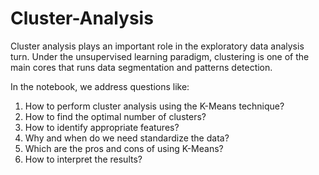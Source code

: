 # Cluster-Analysis

Cluster analysis plays an important role in the exploratory data analysis turn. Under the unsupervised learning paradigm, clustering is one of the main cores that runs data segmentation and patterns detection.

In the notebook, we address questions like:

  1. How to perform cluster analysis using the K-Means technique?
  2. How to find the optimal number of clusters?
  3. How to identify appropriate features?
  4. Why and when do we need standardize the data?
  5. Which are the pros and cons of using K-Means?
  6. How to interpret the results?
